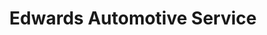 ---
title: "Edwards Automotive Service"
url: /seattle/edwards-automotive-service/
shop: car repair
---
